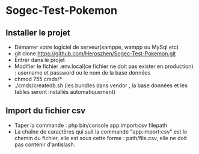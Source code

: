 # Sogec-Test-Pokemon

## Installer le projet
- Démarrer votre logiciel de serveur(xamppe, wampp ou MySql etc)
- git clone https://github.com/Heroszhen/Sogec-Test-Pokemon.git
- Entrer dans le projet
- Modifier le fichier .env.local(ce fichier ne doit pas exister en production) : username et password ou le nom de la base données
- chmod 755 cmds/*
- ./cmds/createdb.sh (les bundles dans vendor , la base données et les tables seront installés automatiquement)

## Import du fichier csv
- Taper la commande : php bin/console app:import:csv filepath
- La chaîne de caractères qui suit la commande  "app:import:csv" est le chemin du fichier,
elle est sous cette forme : path/file.csv, elle ne doit pas contenir d'antislash.